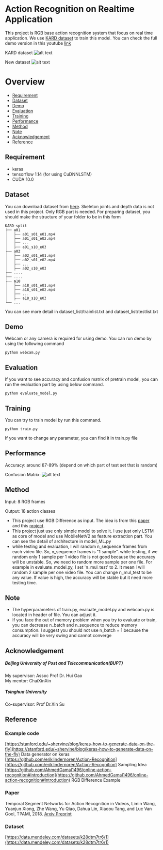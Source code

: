 # Action Recognition on Realtime Application

This project is RGB base action recognition system that focus on real time application. We use [KARD dataset](https://data.mendeley.com/datasets/k28dtm7tr6/1) to train this model. You can check the full demo version in this youtube [link](https://www.youtube.com/channel/UChJg8ndTnT_gEyhd43Ki40Q/featured?view_as=subscriber)

KARD dataset
![alt text](https://github.com/peachman05/action-recognition-tutorial/blob/master/media/demo.gif "demo")

New dataset
![alt text](https://github.com/peachman05/action-recognition-tutorial/blob/master/media/demoConv3D.gif "demo Conv3D")

# Overview

* [Requirement](#requirement)
* [Dataset](#dataset)
* [Demo](#demo)
* [Evaluation](#evaluation)
* [Training](#training)
* [Performance](#performance)
* [Method](#method)
* [Note](#note)
* [Acknowledgement](#acknowledgement)
* [Reference](#reference)

## Requirement

* keras
* tensorflow 1.14 (for using CuDNNLSTM)
* CUDA 10.0 

## Dataset
You can download dataset from [here](https://data.mendeley.com/datasets/k28dtm7tr6/1). Skeleton joints and depth data is not used in this project. Only RGB part is needed. For preparing dataset, you should make the structure of your folder to be in this form
```
KARD-split
├── a01                   
│   ├── a01_s01_e01.mp4             
│   ├── a01_s01_e02.mp4            
│   ├── ...           
│   ├── a01_s10_e03     
├── a02                   
│   ├── a02_s01_e01.mp4             
│   ├── a02_s01_e02.mp4            
│   ├── ...           
│   ├── a02_s10_e03      
├── ....
├── ....
├── a18                   
│   ├── a18_s01_e01.mp4             
│   ├── a18_s01_e02.mp4            
│   ├── ...           
│   ├── a18_s10_e03   
└── ...
```
You can see more detail in dataset_list/trainlist.txt and dataset_list/testlist.txt

## Demo

Webcam or any camera is required for using demo. You can run demo by using the following command
```
python webcam.py
```
## Evaluation

If you want to see accuracy and confusion matrix of pretrain model, you can run the evaluation part by using below command.
```
python evaluate_model.py
```
## Training

You can try to train model by run this command.

```
python train.py
```
If you want to change any parameter, you can find it in train.py file

## Performance

Accuracy: around 87-89% (depend on which part of test set that is random)

Confusion Matrix: 
![alt text](https://github.com/peachman05/action-recognition-tutorial/blob/master/media/confusion_matrix.png "Confusion Matrix")

## Method

Input: 8 RGB frames

Output: 18 action classes

* This project use RGB Difference as input. The idea is from this [paper](https://arxiv.org/abs/1705.02953) and this [project](https://github.com/AhmedGamal1496/online-action-recognition#Introduction). 
* This project just use only simple model to solve it. I use just only LSTM as core of model and use MobileNetV2 as feature extraction part. You can see the detail of architecture in model_ML.py
* while testing and evaluation, I will random n_sequence frames from each video file. So, n_sequence frames is "1 sample". while testing, if we random only 1 sample per 1 video file is not good because the accuracy will be unstable. So, we need to random more sample per one file. For example in evaluate_model.py, I set 'n_mul_test' to 2. It mean I will random 2 sample per one video file. You can change n_mul_test to be any value. If value is high, the accuracy will be stable but it need more testing time.

## Note
* The hyperparameters of train.py, evaluate_model.py and webcam.py is located in header of file. You can adjust it.
* If you face the out of memory problem when you try to evaluate or train, you can decrease n_batch and n_sequence to reduce memory consumption. I suggest you should not use n_batch = 1 because the accuracy will be very swing and cannot converge


## Acknowledgement
##### Beijing University of Post and Telecommunication(BUPT)
My supervisor: Assoc Prof Dr. Hui Gao  
My mentor: ChaiXinXin

##### Tsinghua University
Co-supervisor: Prof Dr.Xin Su



## Reference

### Example code
[https://stanford.edu/~shervine/blog/keras-how-to-generate-data-on-the-fly](https://stanford.edu/~shervine/blog/keras-how-to-generate-data-on-the-fly) Data generator on keras  
[https://github.com/eriklindernoren/Action-Recognition](https://github.com/eriklindernoren/Action-Recognition) Sampling Idea  
[https://github.com/AhmedGamal1496/online-action-recognition#Introduction](https://github.com/AhmedGamal1496/online-action-recognition#Introduction) RGB Difference Example

### Paper
Temporal Segment Networks for Action Recognition in Videos, Limin Wang, Yuanjun Xiong, Zhe Wang, Yu Qiao, Dahua Lin, Xiaoou Tang, and Luc Van Gool, TPAMI, 2018. [Arxiv Preprint](https://arxiv.org/abs/1705.02953)

### Dataset
[https://data.mendeley.com/datasets/k28dtm7tr6/1](https://data.mendeley.com/datasets/k28dtm7tr6/1)



